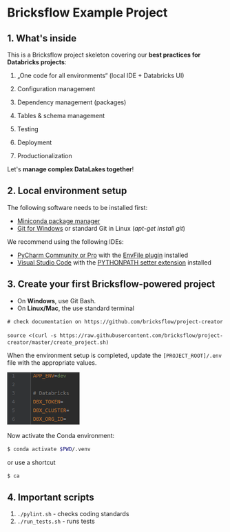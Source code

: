 # Bricksflow Example Project

## 1. What's inside

This is a Bricksflow project skeleton covering our **best practices for Databricks projects**:

1. „One code for all environments“ (local IDE + Databricks UI)

1. Configuration management

1. Dependency management (packages)

1. Tables & schema management

1. Testing

1. Deployment

1. Productionalization

Let's **manage complex DataLakes together**!

## 2. Local environment setup

The following software needs to be installed first:
  * [Miniconda package manager](https://docs.conda.io/en/latest/miniconda.html)
  * [Git for Windows](https://git-scm.com/download/win) or standard Git in Linux (_apt-get install git_)
  
We recommend using the following IDEs:  
  * [PyCharm Community or Pro](https://www.jetbrains.com/pycharm/download/) with the [EnvFile plugin](https://plugins.jetbrains.com/plugin/7861-envfile) installed
  * [Visual Studio Code](https://code.visualstudio.com/download) with the [PYTHONPATH setter extension](https://marketplace.visualstudio.com/items?itemName=datasentics.pythonpath-setter) installed

## 3. Create your first Bricksflow-powered project

* On **Windows**, use Git Bash.
* On **Linux/Mac**, the use standard terminal 

```
# check documentation on https://github.com/bricksflow/project-creator

source <(curl -s https://raw.githubusercontent.com/bricksflow/project-creator/master/create_project.sh)
```

When the environment setup is completed, update the `[PROJECT_ROOT]/.env` file with the appropriate values.

![alt text](docs/dotenv.png)

Now activate the Conda environment:

```bash
$ conda activate $PWD/.venv
```

or use a shortcut

```bash
$ ca
```

## 4. Important scripts

1. ```./pylint.sh``` - checks coding standards
1. ```./run_tests.sh``` - runs tests
